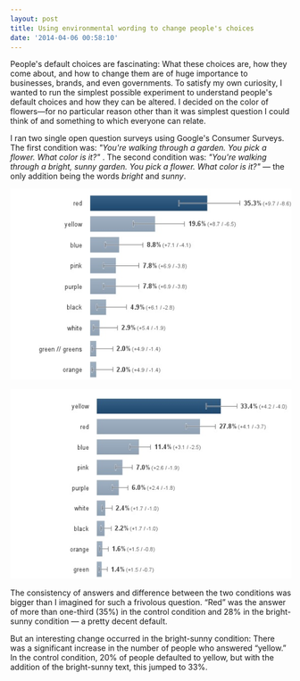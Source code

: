```yaml
---
layout: post
title: Using environmental wording to change people's choices
date: '2014-04-06 00:58:10'
---
```


People's default choices are fascinating: What these choices are, how they come about, and how to change them are of huge importance to businesses, brands, and even governments. To satisfy my own curiosity, I wanted to run the simplest possible experiment to understand people's default choices and how they can be altered. I decided on the color of flowers—for no particular reason other than it was simplest question I could think of and something to which everyone can relate.

I ran two single open question surveys using Google's Consumer Surveys. The first condition was: *"You're walking through a garden. You pick a flower. What color is it?"*  . The second condition was: *"You're walking through a bright, sunny garden. You pick a flower. What color is it?"* — the only addition being the words *bright* and *sunny*.

![Survey results graph controll](/assets/Wording-Survey-Control.jpg)

![Survey results graph sunny conditionn](/assets/Wording-Survey-Sunny.jpg)

The consistency of answers and difference between the two conditions was bigger than I imagined for such a frivolous question. “Red” was the answer of more than one-third (35%) in the control condition and 28% in the bright-sunny condition — a pretty decent default.

But an interesting change occurred in the bright-sunny condition: There was a significant increase in the number of people who answered “yellow.” In the control condition, 20% of people defaulted to yellow, but with the addition of the bright-sunny text, this jumped to 33%.


